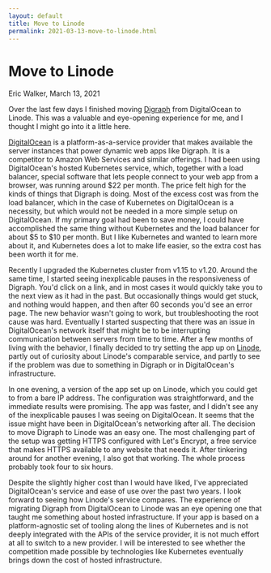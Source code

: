 ```yaml
---
layout: default
title: Move to Linode
permalink: 2021-03-13-move-to-linode.html
---
```


# Move to Linode
<byline>Eric Walker, March 13, 2021</byline>

Over the last few days I finished moving [Digraph](https://digraph.app/) from DigitalOcean to Linode.  This was a valuable and eye-opening experience for me, and I thought I might go into it a little here.

[DigitalOcean](https://www.digitalocean.com/) is a platform-as-a-service provider that makes available the server instances that power dynamic web apps like Digraph.  It is a competitor to Amazon Web Services and similar offerings. I had been using DigitalOcean's hosted Kubernetes service, which, together with a load balancer, special software that lets people connect to your web app from a browser, was running around $22 per month.  The price felt high for the kinds of things that Digraph is doing.  Most of the excess cost was from the load balancer, which in the case of Kubernetes on DigitalOcean is a necessity, but which would not be needed in a more simple setup on DigitalOcean. If my primary goal had been to save money, I could have accomplished the same thing without Kubernetes and the load balancer for about $5 to $10 per month.  But I like Kubernetes and wanted to learn more about it, and Kubernetes does a lot to make life easier, so the extra cost has been worth it for me.

Recently I upgraded the Kubernetes cluster from v1.15 to v1.20.  Around the same time, I started seeing inexplicable pauses in the responsiveness of Digraph.  You'd click on a link, and in most cases it would quickly take you to the next view as it had in the past.  But occasionally things would get stuck, and nothing would happen, and then after 60 seconds you'd see an error page.  The new behavior wasn't going to work, but troubleshooting the root cause was hard.  Eventually I started suspecting that there was an issue in DigitalOcean's network itself that might be to be interrupting communication between servers from time to time.  After a few months of living with the behavior, I finally decided to try setting the app up on [Linode](https://linode.com/), partly out of curiosity about Linode's comparable service, and partly to see if the problem was due to something in Digraph or in DigitalOcean's infrastructure.

In one evening, a version of the app set up on Linode, which you could get to from a bare IP address.  The configuration was straightforward, and the immediate results were promising.  The app was faster, and I didn't see any of the inexplicable pauses I was seeing on DigitalOcean.  It seems that the issue might have been in DigitalOcean's networking after all.  The decision to move Digraph to Linode was an easy one.  The most challenging part of the setup was getting HTTPS configured with Let's Encrypt, a free service that makes HTTPS available to any website that needs it.  After tinkering around for another evening, I also got that working.  The whole process probably took four to six hours.

Despite the slightly higher cost than I would have liked, I've appreciated DigitalOcean's service and ease of use over the past two years.  I look forward to seeing how Linode's service compares.  The experience of migrating Digraph from DigitalOcean to Linode was an eye opening one that taught me something about hosted infrastructure.  If your app is based on a platform-agnostic set of tooling along the lines of Kubernetes and is not deeply integrated with the APIs of the service provider, it is not much effort at all to switch to a new provider.  I will be interested to see whether the competition made possible by technologies like Kubernetes eventually brings down the cost of hosted infrastructure.
